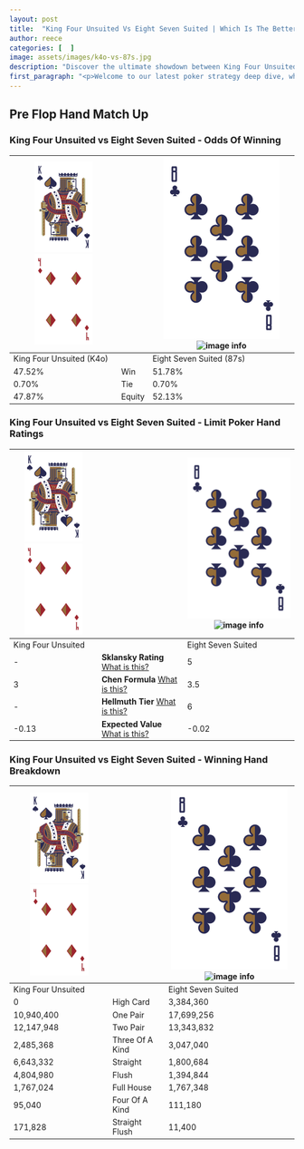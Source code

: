 ```yaml
---
layout: post
title:  "King Four Unsuited Vs Eight Seven Suited | Which Is The Better Hand In Poker? A Complete Guide"
author: reece
categories: [  ]
image: assets/images/k4o-vs-87s.jpg
description: "Discover the ultimate showdown between King Four Unsuited and Eight Seven Suited in poker! Uncover the odds, strategies, and scenarios where one hand triumphs over the other. Get ready to up your poker game with this thrilling analysis."
first_paragraph: "<p>Welcome to our latest poker strategy deep dive, where we're pitting two distinct hands against each other in a high-stakes showdown: King Four Unsuited vs Eight Seven Suited.</p><p>In the dynamic world of poker, every decision counts, and knowing which hand holds the upper hand is key to your success at the table.</p><p>In this article, we'll dissect these two hands, explore the scenarios where one dominates the other, and equip you with the knowledge to make strategic choices that can tip the odds in your favor.</p><p>Get ready to unravel the intriguing dynamics of these poker hands and elevate your game to new heights.</p>"
---
```




[comment]: # (sp0)

## Pre Flop Hand Match Up

<div class="table hand-ratings" markdown="1"> 



### King Four Unsuited vs Eight Seven Suited - Odds Of Winning


    
| ![image info](assets/images/hand1/K.png) ![image info](assets/images/hand1/4o.png) |  | ![image info](assets/images/hand2/8.png) ![image info](assets/images/hand2/7s.png) |
| -------- | -------- | -------- |
| King Four Unsuited (K4o) |  | Eight Seven Suited (87s) |
| 47.52% | Win | 51.78% |
| 0.70% | Tie | 0.70% |
| 47.87% | Equity | 52.13% |




[comment]: # (sp1)



### King Four Unsuited vs Eight Seven Suited - Limit Poker Hand Ratings


    
| ![image info](assets/images/hand1/K.png) ![image info](assets/images/hand1/4o.png) |  | ![image info](assets/images/hand2/8.png) ![image info](assets/images/hand2/7s.png) |
| -------- | -------- | -------- |
| King Four Unsuited |  | Eight Seven Suited |
| - | **Sklansky Rating** [What is this?](/sklansky-rating-explained) | 5 |
| 3 | **Chen Formula** [What is this?](/chen-formula-explained) | 3.5 |
| - | **Hellmuth Tier** [What is this?](/Hellmuth-tier-explained) | 6 |
| -0.13 | **Expected Value** [What is this?](/expected-value-explained) | -0.02 |




[comment]: # (sp2)



### King Four Unsuited vs Eight Seven Suited - Winning Hand Breakdown


    
| ![image info](assets/images/hand1/K.png) ![image info](assets/images/hand1/4o.png) |  | ![image info](assets/images/hand2/8.png) ![image info](assets/images/hand2/7s.png) |
| -------- | -------- | -------- |
| King Four Unsuited |  | Eight Seven Suited |
| 0 | High Card | 3,384,360 |
| 10,940,400 | One Pair | 17,699,256 |
| 12,147,948 | Two Pair | 13,343,832 |
| 2,485,368 | Three Of A Kind | 3,047,040 |
| 6,643,332 | Straight | 1,800,684 |
| 4,804,980 | Flush | 1,394,844 |
| 1,767,024 | Full House | 1,767,348 |
| 95,040 | Four Of A Kind | 111,180 |
| 171,828 | Straight Flush | 11,400 |




[comment]: # (sp3)



</div>

[comment]: # (sp4)



[comment]: # (sp5)

